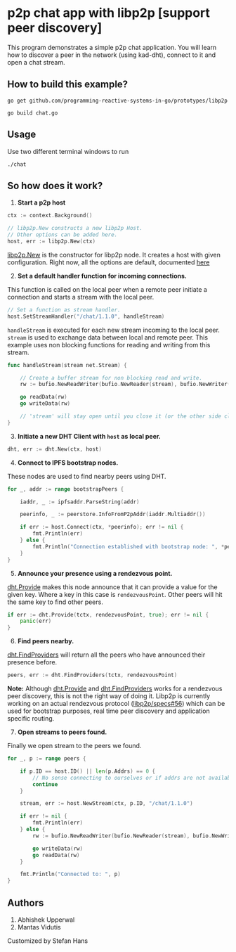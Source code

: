 # p2p chat app with libp2p [support peer discovery]

This program demonstrates a simple p2p chat application. You will learn how to discover a peer in the network (using kad-dht), connect to it and open a chat stream. 

## How to build this example?

```
go get github.com/programming-reactive-systems-in-go/prototypes/libp2p

go build chat.go
```

## Usage

Use two different terminal windows to run

```
./chat
```
## So how does it work?

1. **Start a p2p host**
```go
ctx := context.Background()

// libp2p.New constructs a new libp2p Host.
// Other options can be added here.
host, err := libp2p.New(ctx)
```
[libp2p.New](https://godoc.org/github.com/libp2p/go-libp2p#New) is the constructor for libp2p node. It creates a host with given configuration. Right now, all the options are default, documented [here](https://godoc.org/github.com/libp2p/go-libp2p#New)

2. **Set a default handler function for incoming connections.**

This function is called on the local peer when a remote peer initiate a connection and starts a stream with the local peer.
```go
// Set a function as stream handler.
host.SetStreamHandler("/chat/1.1.0", handleStream)
```

```handleStream``` is executed for each new stream incoming to the local peer. ```stream``` is used to exchange data between local and remote peer. This example uses non blocking functions for reading and writing from this stream.

```go
func handleStream(stream net.Stream) {

    // Create a buffer stream for non blocking read and write.
    rw := bufio.NewReadWriter(bufio.NewReader(stream), bufio.NewWriter(stream))

    go readData(rw)
    go writeData(rw)

    // 'stream' will stay open until you close it (or the other side closes it).
}
```

3. **Initiate a new DHT Client with ```host``` as local peer.**


```go
dht, err := dht.New(ctx, host)
```

4. **Connect to IPFS bootstrap nodes.**

These nodes are used to find nearby peers using DHT.

```go
for _, addr := range bootstrapPeers {

    iaddr, _ := ipfsaddr.ParseString(addr)

    peerinfo, _ := peerstore.InfoFromP2pAddr(iaddr.Multiaddr())

    if err := host.Connect(ctx, *peerinfo); err != nil {
        fmt.Println(err)
    } else {
        fmt.Println("Connection established with bootstrap node: ", *peerinfo)
    }
}
```

5. **Announce your presence using a rendezvous point.**

[dht.Provide](https://godoc.org/github.com/libp2p/go-libp2p-kad-dht#IpfsDHT.Provide) makes this node announce that it can provide a value for the given key. Where a key in this case is ```rendezvousPoint```. Other peers will hit the same key to find other peers.

```go
if err := dht.Provide(tctx, rendezvousPoint, true); err != nil {
    panic(err)
}
```

6. **Find peers nearby.**

[dht.FindProviders](https://godoc.org/github.com/libp2p/go-libp2p-kad-dht#IpfsDHT.FindProviders) will return all the peers who have announced their presence before.

```go
peers, err := dht.FindProviders(tctx, rendezvousPoint)
```

**Note:** Although [dht.Provide](https://godoc.org/github.com/libp2p/go-libp2p-kad-dht#IpfsDHT.Provide) and [dht.FindProviders](https://godoc.org/github.com/libp2p/go-libp2p-kad-dht#IpfsDHT.FindProviders) works for a rendezvous peer discovery, this is not the right way of doing it. Libp2p is currently working on an actual rendezvous protocol ([libp2p/specs#56](https://github.com/libp2p/specs/pull/56)) which can be used for bootstrap purposes, real time peer discovery and application specific routing.

7. **Open streams to peers found.**

Finally we open stream to the peers we found.

```go
for _, p := range peers {

    if p.ID == host.ID() || len(p.Addrs) == 0 {
        // No sense connecting to ourselves or if addrs are not available
        continue
    }

    stream, err := host.NewStream(ctx, p.ID, "/chat/1.1.0")

    if err != nil {
        fmt.Println(err)
    } else {
        rw := bufio.NewReadWriter(bufio.NewReader(stream), bufio.NewWriter(stream))

        go writeData(rw)
        go readData(rw)
    }

    fmt.Println("Connected to: ", p)
}
```

## Authors
1. Abhishek Upperwal
2. Mantas Vidutis

Customized by Stefan Hans
